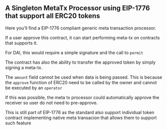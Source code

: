 ## A Singleton MetaTx Processor using EIP-1776 that support all ERC20 tokens

Here you'll find a EIP-1776 compliant generic meta transaction processor.

If a user approve this contract, it can start performing meta-tx on contracts that supports it.

For DAI, this would require a simple signature and the call to `permit`

The contract has also the ability to transfer the approved token by simply signing a meta-tx.

The `amount` field cannot be used when data is being passed.
This is because the `approve` function of ERC20 need to be called by the owner and cannot be executed by an `operator`

If this was possible, the meta tx processor could automatically approve the receiver so user do not need to pre-approve.

This is still part of EIP-1776 as the standard also support individual token contract implementing native meta transacion that allows them to support such feature

